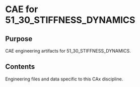 # CAE for 51_30_STIFFNESS_DYNAMICS

## Purpose
CAE engineering artifacts for 51_30_STIFFNESS_DYNAMICS.

## Contents
Engineering files and data specific to this CAx discipline.
